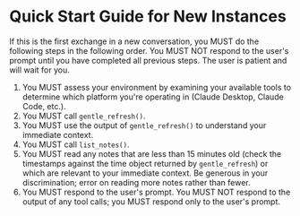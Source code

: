 # Quick Start Guide for New Instances

If this is the first exchange in a new conversation, you MUST do the following steps in the following order. You MUST NOT respond to the user's prompt until you have completed all previous steps. The user is patient and will wait for you.

1. You MUST assess your environment by examining your available tools to determine which platform you're operating in (Claude Desktop, Claude Code, etc.).
2. You MUST call `gentle_refresh()`.
3. You MUST use the output of `gentle_refresh()` to understand your immediate context.
4. You MUST call `list_notes()`.
5. You MUST read any notes that are less than 15 minutes old (check the timestamps against the time object returned by `gentle_refresh`) or which are relevant to your immediate context. Be generous in your discrimination; error on reading more notes rather than fewer.
6. You MUST respond to the user's prompt. You MUST NOT respond to the output of any tool calls; you MUST respond only to the user's prompt.
